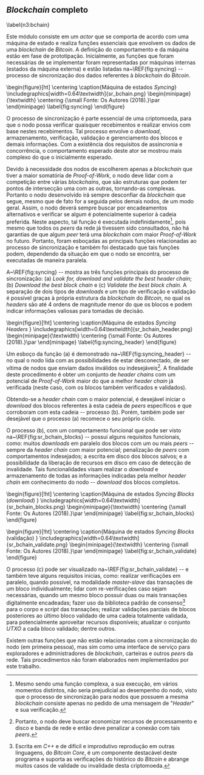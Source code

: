 
## *Blockchain* completo
\label{n3:bchain}

Este módulo consiste em um *actor* que se comporta de acordo com uma máquina de estado e realiza funções essenciais que envolvem os dados de uma *blockchain* de *Bitcoin*. A definição do comportamento e da máquina estão em fase de prototipação. Inicialmente, as funções que foram necessárias de se implementar foram representadas por máquinas internas (estados da máquina externa) e estão listadas na~\REF{fig:syncing} -- processo de sincronização dos dados referentes à *blockchain* do *Bitcoin*.

\begin{figure}[ht]
	\centering
	\caption{Máquina de estados *Syncing*}
	\includegraphics[width=0.64\textwidth]{sr_bchain.png}
	\begin{minipage}{\textwidth}
		\centering
		{\small Fonte: Os Autores (2018).}\par
	\end{minipage}
	\label{fig:syncing}
\end{figure}

O processo de sincronização é parte essencial de uma criptomoeda, para que o nodo possa verificar quaisquer recebimentos e realizar envios com base nestes recebimentos. Tal processo envolve o *download*, armazenamento, verificação, validação e gerenciamento dos blocos e demais informações. Com a existência dos requisitos de assincronia e concorrência, o comportamento esperado deste ator se mostrou mais complexo do que o inicialmente esperado.

Devido à necessidade dos nodos de escolherem apenas a *blockchain* que tiver a maior somatória de *Proof-of-Work*, o nodo deve lidar com a competição entre várias *blockchains*, que são estruturas que podem ter pontos de intersecção uma com as outras, tornando-as complexas. Portanto o nodo desenvolvido irá sempre desconfiar da *blockchain* que segue, mesmo que de fato for a seguida pelos demais nodos, de um modo geral. Assim, o nodo deverá sempre buscar por encadeamentos alternativos e verificar se algum é potencialmente superior à cadeia preferida. Neste aspecto, tal função é executada indefinidamente[^60], pois mesmo que todos os *peers* da rede já tivessem sido consultados, não há garantias de que algum *peer* terá uma *blockchain* com maior *Proof-of-Work* no futuro. Portanto, foram esboçadas as principais funções relacionadas ao processo de sincronização e também foi destacado que tais funções podem, dependendo da situação em que o nodo se encontra, ser executadas de maneira paralela.

[^60]: Mesmo sendo uma função complexa, a sua execução, em vários momentos distintos, não seria prejudicial ao desempenho do nodo, visto que o processo de sincronização para nodos que possuem a mesma *blockchain* consiste apenas no pedido de uma mensagem de "*Header*" e sua verificação.


A~\REF{fig:syncing} -- mostra as três funções principais do processo de sincronização: (a) *Look for, download and validate the best header chain*; (b) *Download the best block chain* e (c) *Validate the best block chain*. A separação de dois tipos de *downloads* e um tipo de verificação e validação é possível graças à própria estrutura da *blockchain* do *Bitcoin*, no qual os *headers* são até 4 ordens de magnitude menor do que os blocos e podem indicar informações valiosas para tomadas de decisão.

\begin{figure}[!ht]
	\centering
	\caption{Máquina de estados *Syncing Headers* }
	\includegraphics[width=0.64\textwidth]{sr_bchain_header.png}
	\begin{minipage}{\textwidth}
		\centering
		{\small Fonte: Os Autores (2018).}\par
	\end{minipage}
	\label{fig:syncing_header}
\end{figure}

Um esboço da função (a) é demonstrado na~\REF{fig:syncing_header} -- no qual o nodo lida com as possibilidades de estar desconectado, de ser vítima de nodos que enviam dados inválidos ou indesejáveis[^61]. A finalidade deste procedimento é obter um conjunto de *header chains* com um potencial de *Proof-of-Work* maior do que a melhor *header chain* já verificada (neste caso, com os blocos também verificados e validados).


[^61]: Portanto, o nodo deve buscar economizar recursos de processamento e disco e banda de rede e então deve penalizar a conexão com tais *peers*.

Obtendo-se a *header chain* com o maior potencial, é desejável iniciar o *download* dos blocos referentes à esta cadeia de *peers* específicos e que corroboram com esta cadeia -- processo (b). Porém, também pode ser desejável que o processo (a) recomece o seu próprio ciclo.

O processo (b), com um comportamento funcional que pode ser visto na~\REF{fig:sr_bchain_blocks} -- possui alguns requisitos funcionais, como: muitos *downloads* em paralelo dos blocos com um ou mais *peers* -- sempre da *header chain* com maior potencial; penalização de *peers* com comportamentos indesejados; a escrita em disco dos blocos salvos; e a possibilidade da liberação de recursos em disco em caso de detecção de invalidade. Tais funcionalidades visam realizar o *download* e armazenamento de todas as informações indicadas pela melhor *header chain* em conhecimento do nodo -- *download* dos blocos completos.

\begin{figure}[!ht]
	\centering
	\caption{Máquina de estados *Syncing Blocks* (*download*) }
	\includegraphics[width=0.64\textwidth]{sr_bchain_blocks.png}
	\begin{minipage}{\textwidth}
		\centering
		{\small Fonte: Os Autores (2018).}\par
	\end{minipage}
	\label{fig:sr_bchain_blocks}
\end{figure}

\begin{figure}[!ht]
	\centering
	\caption{Máquina de estados *Syncing Blocks* (validação) }
	\includegraphics[width=0.64\textwidth]{sr_bchain_validate.png}
	\begin{minipage}{\textwidth}
		\centering
		{\small Fonte: Os Autores (2018).}\par
	\end{minipage}
	\label{fig:sr_bchain_validate}
\end{figure}

O processo (c) pode ser visualizado na~\REF{fig:sr_bchain_validate} -- e também teve alguns requisitos inicias, como: realizar verificações em paralelo, quando possível, na modalidade *master-slave* das transações de um bloco individualmente;  lidar com re-verificações caso sejam necessárias, quando um mesmo bloco possuir duas ou mais transações digitalmente encadeadas; fazer uso da biblioteca padrão de consenso[^63] para o corpo e *script* das transações; realizar validações parciais de blocos posteriores ao último bloco validado de uma cadeia totalmente validada, para potencialmente aproveitar recursos disponíveis; atualizar o conjunto *UTXO* a cada bloco validado; dentre outros.


[^63]: Escrita em *C++* e de difícil e improdutivo reprodução em outras linguagens, do *Bitcoin Core*, é um componente destacável deste programa e suporta as verificações do histórico do *Bitcoin* e abrange muitos casos de validade ou invalidade desta criptomoeda.

Existem outras funções que não estão relacionadas com a sincronização do nodo (em primeira pessoa), mas sim como uma interface de serviço para exploradores e administradores de *blockchain*, carteiras e outros *peers* da rede. Tais procedimentos não foram elaborados nem implementados por este trabalho.




